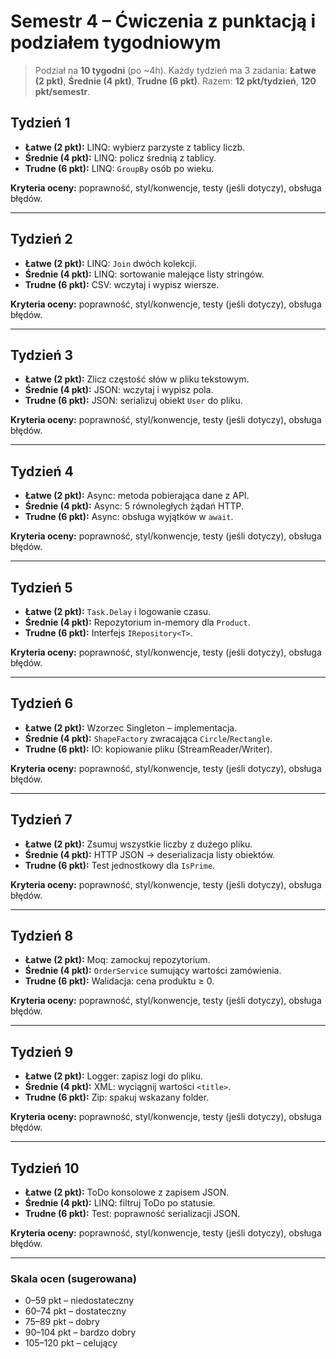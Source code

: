 # Semestr 4 – Ćwiczenia z punktacją i podziałem tygodniowym

> Podział na **10 tygodni** (po ~4h). Każdy tydzień ma 3 zadania: **Łatwe (2 pkt)**, **Średnie (4 pkt)**, **Trudne (6 pkt)**. Razem: **12 pkt/tydzień**, **120 pkt/semestr**.
## Tydzień 1
- **Łatwe (2 pkt):** LINQ: wybierz parzyste z tablicy liczb.
- **Średnie (4 pkt):** LINQ: policz średnią z tablicy.
- **Trudne (6 pkt):** LINQ: `GroupBy` osób po wieku.

**Kryteria oceny:** poprawność, styl/konwencje, testy (jeśli dotyczy), obsługa błędów.

---
## Tydzień 2
- **Łatwe (2 pkt):** LINQ: `Join` dwóch kolekcji.
- **Średnie (4 pkt):** LINQ: sortowanie malejące listy stringów.
- **Trudne (6 pkt):** CSV: wczytaj i wypisz wiersze.

**Kryteria oceny:** poprawność, styl/konwencje, testy (jeśli dotyczy), obsługa błędów.

---
## Tydzień 3
- **Łatwe (2 pkt):** Zlicz częstość słów w pliku tekstowym.
- **Średnie (4 pkt):** JSON: wczytaj i wypisz pola.
- **Trudne (6 pkt):** JSON: serializuj obiekt `User` do pliku.

**Kryteria oceny:** poprawność, styl/konwencje, testy (jeśli dotyczy), obsługa błędów.

---
## Tydzień 4
- **Łatwe (2 pkt):** Async: metoda pobierająca dane z API.
- **Średnie (4 pkt):** Async: 5 równoległych żądań HTTP.
- **Trudne (6 pkt):** Async: obsługa wyjątków w `await`.

**Kryteria oceny:** poprawność, styl/konwencje, testy (jeśli dotyczy), obsługa błędów.

---
## Tydzień 5
- **Łatwe (2 pkt):** `Task.Delay` i logowanie czasu.
- **Średnie (4 pkt):** Repozytorium in-memory dla `Product`.
- **Trudne (6 pkt):** Interfejs `IRepository<T>`.

**Kryteria oceny:** poprawność, styl/konwencje, testy (jeśli dotyczy), obsługa błędów.

---
## Tydzień 6
- **Łatwe (2 pkt):** Wzorzec Singleton – implementacja.
- **Średnie (4 pkt):** `ShapeFactory` zwracająca `Circle`/`Rectangle`.
- **Trudne (6 pkt):** IO: kopiowanie pliku (StreamReader/Writer).

**Kryteria oceny:** poprawność, styl/konwencje, testy (jeśli dotyczy), obsługa błędów.

---
## Tydzień 7
- **Łatwe (2 pkt):** Zsumuj wszystkie liczby z dużego pliku.
- **Średnie (4 pkt):** HTTP JSON → deserializacja listy obiektów.
- **Trudne (6 pkt):** Test jednostkowy dla `IsPrime`.

**Kryteria oceny:** poprawność, styl/konwencje, testy (jeśli dotyczy), obsługa błędów.

---
## Tydzień 8
- **Łatwe (2 pkt):** Moq: zamockuj repozytorium.
- **Średnie (4 pkt):** `OrderService` sumujący wartości zamówienia.
- **Trudne (6 pkt):** Walidacja: cena produktu ≥ 0.

**Kryteria oceny:** poprawność, styl/konwencje, testy (jeśli dotyczy), obsługa błędów.

---
## Tydzień 9
- **Łatwe (2 pkt):** Logger: zapisz logi do pliku.
- **Średnie (4 pkt):** XML: wyciągnij wartości `<title>`.
- **Trudne (6 pkt):** Zip: spakuj wskazany folder.

**Kryteria oceny:** poprawność, styl/konwencje, testy (jeśli dotyczy), obsługa błędów.

---
## Tydzień 10
- **Łatwe (2 pkt):** ToDo konsolowe z zapisem JSON.
- **Średnie (4 pkt):** LINQ: filtruj ToDo po statusie.
- **Trudne (6 pkt):** Test: poprawność serializacji JSON.

**Kryteria oceny:** poprawność, styl/konwencje, testy (jeśli dotyczy), obsługa błędów.

---

### Skala ocen (sugerowana)
- 0–59 pkt – niedostateczny
- 60–74 pkt – dostateczny
- 75–89 pkt – dobry
- 90–104 pkt – bardzo dobry
- 105–120 pkt – celujący
